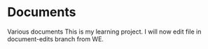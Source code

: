 # Documents
Various documents
This is my learning project.
I will now edit file in document-edits branch from WE.
